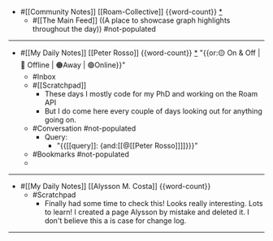 - #[[Community Notes]] [[Roam-Collective]] {{word-count}} [*]([[rc]])
    - #[[The Main Feed]] ((A place to showcase graph highlights throughout the day)) #not-populated 
- ---
- #[[My Daily Notes]] [[Peter Rosso]] {{word-count}} [*]([[ptr]])   "{{or:🟡 On & Off | 🚫 Offline | 🟠Away | 🟢Online}}"
    - #Inbox
    - #[[Scratchpad]] 
        - These days I mostly code for my PhD and working on the Roam API
        - But I do come here every couple of days looking out for anything going on.
    - #Conversation #not-populated
        - Query:
            - "{{[[query]]: {and:[[@[[Peter Rosso]]]]}}}"
    - #Bookmarks #not-populated
    - 
- ---
- #[[My Daily Notes]] [[Alysson M. Costa]] {{word-count}}
    - #Scratchpad 
        - Finally had some time to check this! Looks really interesting. Lots to learn! I created a page Alysson by mistake and deleted it. I don't believe this a is case for change log.
- ---
